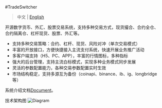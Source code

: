 #TradeSwitcher

> 中文 | [English]([profile/README.md](https://github.com/CTradeExchange/.github/blob/master/profile/README.md))

开源数字货币、外汇、股票交易系统，支持多种交易方式，现货撮合、合约全仓、合约隔离仓、杠杆现货、股票、外汇等。

- 支持多种交易策略：合约、杠杆、现货、风险对冲（单次交易模式）
- 丰富的开放接口，方便快捷接入主流支付系统，快速开展业务推广活动
- 多客户端支持（H5、PC、APP），丰富的行情图标，多种指标
- 强大的后台管理，支持主流白标模式，实现多种业务模式同步发展
- 灵活的参数配置能力，各种交易参数配置实时生效
- 市场结构稳定，支持多源互为备份（coinapi、binance、ib、ig、longbridge等）

系统介绍文档[Document](https://github.com/CTradeExchange/docs)。

技术架构图
![Diagram](https://www.notion.so/image/https%3A%2F%2Fs3-us-west-2.amazonaws.com%2Fsecure.notion-static.com%2Ffd5c3afa-8cba-489b-8324-bb72242fb5c2%2FUntitled.png?id=06f4246a-e988-4240-854d-8be2965d17ef&table=block)
